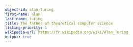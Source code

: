 ```yaml
---
object-id: alan-turing
first-name: alan
last-name: turing
title: The father of theoretical computer science
listing-priority: 1
wikipedia-url: https://fr.wikipedia.org/wiki/Alan_Turing
output: true
---
```

